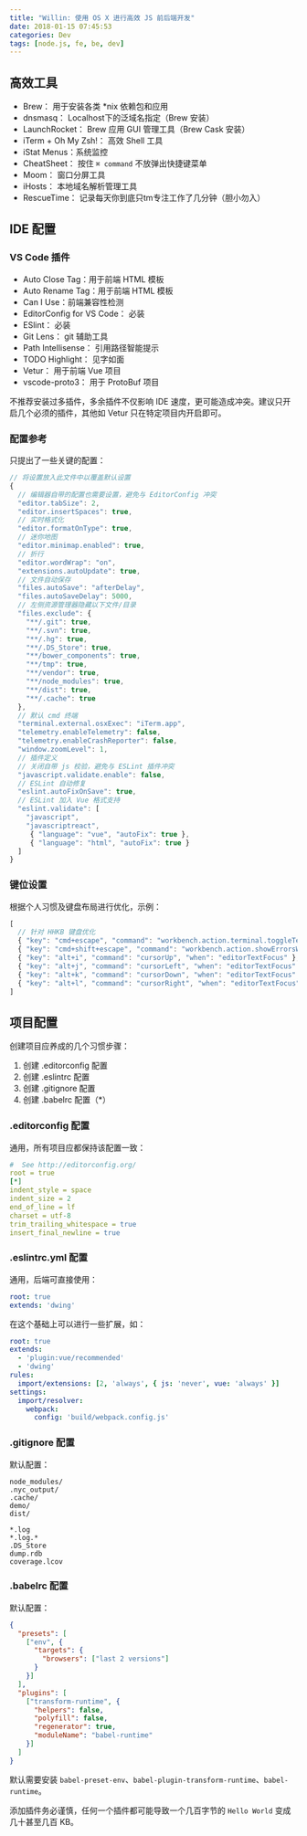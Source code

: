 ```yaml
---
title: "Willin: 使用 OS X 进行高效 JS 前后端开发"
date: 2018-01-15 07:45:53
categories: Dev
tags: [node.js, fe, be, dev]
---
```


## 高效工具

- Brew： 用于安装各类 *nix 依赖包和应用
- dnsmasq： Localhost下的泛域名指定（Brew 安装）
- LaunchRocket： Brew 应用 GUI 管理工具（Brew Cask 安装）
- iTerm + Oh My Zsh!： 高效 Shell 工具
- iStat Menus：系统监控
- CheatSheet： 按住 `⌘ command` 不放弹出快捷键菜单
- Moom： 窗口分屏工具
- iHosts： 本地域名解析管理工具
- RescueTime： 记录每天你到底只tm专注工作了几分钟（胆小勿入）

<!--more-->

## IDE 配置

### VS Code 插件

- Auto Close Tag：用于前端 HTML 模板
- Auto Rename Tag：用于前端 HTML 模板
- Can I Use：前端兼容性检测
- EditorConfig for VS Code： 必装
- ESlint： 必装
- Git Lens： git 辅助工具
- Path Intellisense： 引用路径智能提示
- TODO Highlight： 见字如面
- Vetur： 用于前端 Vue 项目
- vscode-proto3： 用于 ProtoBuf 项目

不推荐安装过多插件，多余插件不仅影响 IDE 速度，更可能造成冲突。建议只开启几个必须的插件，其他如 Vetur 只在特定项目内开启即可。

### 配置参考

只提出了一些关键的配置：

```js
// 将设置放入此文件中以覆盖默认设置
{
  // 编辑器自带的配置也需要设置，避免与 EditorConfig 冲突
  "editor.tabSize": 2,
  "editor.insertSpaces": true,
  // 实时格式化
  "editor.formatOnType": true,
  // 迷你地图
  "editor.minimap.enabled": true,
  // 折行
  "editor.wordWrap": "on",
  "extensions.autoUpdate": true,
  // 文件自动保存
  "files.autoSave": "afterDelay",
  "files.autoSaveDelay": 5000,
  // 左侧资源管理器隐藏以下文件/目录
  "files.exclude": {
    "**/.git": true,
    "**/.svn": true,
    "**/.hg": true,
    "**/.DS_Store": true,
    "**/bower_components": true,
    "**/tmp": true,
    "**/vendor": true,
    "**/node_modules": true,
    "**/dist": true,
    "**/.cache": true
  },
  // 默认 cmd 终端
  "terminal.external.osxExec": "iTerm.app",
  "telemetry.enableTelemetry": false,
  "telemetry.enableCrashReporter": false,
  "window.zoomLevel": 1,
  // 插件定义
  // 关闭自带 js 校验，避免与 ESLint 插件冲突
  "javascript.validate.enable": false,
  // ESLint 自动修复
  "eslint.autoFixOnSave": true,
  // ESLint 加入 Vue 格式支持
  "eslint.validate": [
    "javascript",
    "javascriptreact",
     { "language": "vue", "autoFix": true },
     { "language": "html", "autoFix": true }
  ]
}
```

### 键位设置

根据个人习惯及键盘布局进行优化，示例：

```js
[
  // 针对 HHKB 键盘优化
  { "key": "cmd+escape", "command": "workbench.action.terminal.toggleTerminal" },
  { "key": "cmd+shift+escape", "command": "workbench.action.showErrorsWarnings"},
  { "key": "alt+i", "command": "cursorUp", "when": "editorTextFocus" },
  { "key": "alt+j", "command": "cursorLeft", "when": "editorTextFocus" },
  { "key": "alt+k", "command": "cursorDown", "when": "editorTextFocus" },
  { "key": "alt+l", "command": "cursorRight", "when": "editorTextFocus" }
]
```

## 项目配置

创建项目应养成的几个习惯步骤：

1. 创建 .editorconfig 配置
2. 创建 .eslintrc 配置
3. 创建 .gitignore 配置
4. 创建 .babelrc 配置（*）

### .editorconfig 配置

通用，所有项目应都保持该配置一致：

```yml
#  See http://editorconfig.org/
root = true
[*]
indent_style = space
indent_size = 2
end_of_line = lf
charset = utf-8
trim_trailing_whitespace = true
insert_final_newline = true
```

### .eslintrc.yml 配置

通用，后端可直接使用：

```yml
root: true
extends: 'dwing'
```

在这个基础上可以进行一些扩展，如：

```yml
root: true
extends:
  - 'plugin:vue/recommended'
  - 'dwing'
rules:
  import/extensions: [2, 'always', { js: 'never', vue: 'always' }]
settings:
  import/resolver:
    webpack:
      config: 'build/webpack.config.js'
```

### .gitignore 配置

默认配置：

```
node_modules/
.nyc_output/
.cache/
demo/
dist/

*.log
*.log.*
.DS_Store
dump.rdb
coverage.lcov
```

### .babelrc 配置

默认配置：

```json
{
  "presets": [
    ["env", {
      "targets": {
        "browsers": ["last 2 versions"]
      }
    }]
  ],
  "plugins": [
    ["transform-runtime", {
      "helpers": false,
      "polyfill": false,
      "regenerator": true,
      "moduleName": "babel-runtime"
    }]
  ]
}
```

默认需要安装 `babel-preset-env`、`babel-plugin-transform-runtime`、`babel-runtime`。

添加插件务必谨慎，任何一个插件都可能导致一个几百字节的 `Hello World` 变成几十甚至几百 KB。
